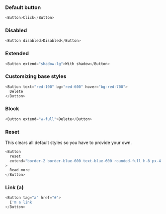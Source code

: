 ### Default button

```js
<Button>Click</Button>
```

### Disabled

```js
<Button disabled>Disabled</Button>
```

### Extended

```js
<Button extend="shadow-lg">With shadow</Button>
```

### Customizing base styles

```js
<Button text="red-100" bg="red-600" hover="bg-red-700">
  Delete
</Button>
```

### Block

```js
<Button extend="w-full">Delete</Button>
```

### Reset

This clears all default styles so you have to provide your own.

```js
<Button
  reset
  extend="border-2 border-blue-600 text-blue-600 rounded-full h-8 px-4 font-bold text-sm"
>
  Read more
</Button>
```

### Link (a)

```js
<Button tag="a" href="#">
  I'm a link
</Button>
```
